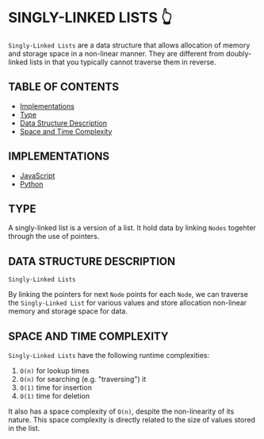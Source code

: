 # SINGLY-LINKED LISTS 👆

`Singly-Linked Lists` are a data structure that allows allocation of memory and storage space in a non-linear manner. They are different from doubly-linked lists in that you typically cannot traverse them in reverse.

## TABLE OF CONTENTS

- [Implementations](#implementations)
- [Type](#type)
- [Data Structure Description](#data-structure-description)
- [Space and Time Complexity](#space-and-time-complexity)

## IMPLEMENTATIONS

- [JavaScript](singlyLinkedList.js)
- [Python](singly_linked_list.py)

## TYPE

A singly-linked list is a version of a list. It hold data by linking `Nodes` togehter through the use of pointers.

## DATA STRUCTURE DESCRIPTION

`Singly-Linked Lists`

By linking the pointers for next `Node` points for each `Node`, we can traverse the `Singly-Linked List` for various values and store allocation non-linear memory and storage space for data.

## SPACE AND TIME COMPLEXITY

`Singly-Linked Lists` have the following runtime complexities:

1. `O(n)` for lookup times
2. `O(n)` for searching (e.g. "traversing") it
3. `O(1)` time for insertion
4. `O(1)` time for deletion

It also has a space complexity of `O(n)`, despite the non-linearity of its nature. This space complexity is directly related to the size of values stored in the list.
